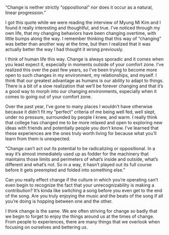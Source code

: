 “Change is neither strictly “oppositional” nor does it occur as a natural, linear progression.”

I got this quote while we were reading the interview of Myung Mi Kim and I found it really interesting and thoughtful, and true. I’ve noticed through my own life, that my changing behaviors have been changing overtime, with little bumps along the way. I remember thinking that this way of “changing” was better than another way at the time, but then I realized that it was actually better the way I had thought it wrong previously. 

I think of human life this way. Change is always sporadic and it comes when you least expect it, especially in moments outside of your comfort zone. I’ve realized this over the past few years, so I’ve been trying to become more open to such changes in my environment, my relationships, and myself. I think that our greatest advantage as humans is our ability to adapt to things. There is a bit of a slow realization that we’ll be forever changing and that it’s a good way to morph into our changing environments, especially when it comes to going out of your comfort zone. 

Over the past year, I’ve gone to many places I wouldn’t have otherwise because it didn’t fit my “perfect” criteria of me being well fed, well slept, under no pressure, surrounded by people I knew, and warm. I really think that college has changed me to be more relaxed and open to exploring new ideas with friends and potentially people you don’t know. I’ve learned that these experiences are the ones truly worth living for because what you’ll learn from them is unexpected.


“Change can’t act out its potential to be radicalizing or oppositional. In a way it’s almost immediately used up as fodder for the machinery that maintains those limits and perimeters of what’s inside and outside, what’s different and what’s not. So in a way, it hasn’t played out its full course before it gets preempted and folded into something else.”

Can you really effect change if the culture in which you’re operating can’t even begin to recognize the fact that your unrecognizability is making a contribution? It’s kinda like switching a song before you even get to the end of the song. Are you truly enjoying the music and the beats of the song if all you’re doing is hopping between one and the other. 

I think change is the same. We are often striving for change so badly that we begin to forget to enjoy the things around us at the times of change. From people to experiences, there are many things that we overlook when focusing on ourselves and bettering us. 


